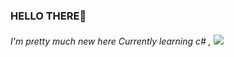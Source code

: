 ### HELLO THERE👋

<h6>I'm pretty much new here
Currently learning c# , </h>

<img src="https://encrypted-tbn0.gstatic.com/images?q=tbn:ANd9GcQwGWqkjoSXni863yhMnBi9M0s06QQcVd0Bcw&usqp=CAU">
